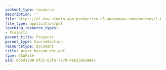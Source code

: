 ```yaml
---
content_type: resource
description: ''
file: https://ol-ocw-studio-app-production.s3.amazonaws.com/courses/1-054-mechanics-and-design-of-concrete-structures-spring-2004/8d5d17989f2563fe78704e6238e2a8ec_prgrt_bassam_dhr.pdf
file_type: application/pdf
learning_resource_types:
- Projects
parent_title: Projects
parent_type: CourseSection
resourcetype: Document
title: prgrt_bassam_dhr.pdf
type: OCWFile
uid: 8d5d1798-9f25-63fe-7870-4e6238e2a8ec
---
```


